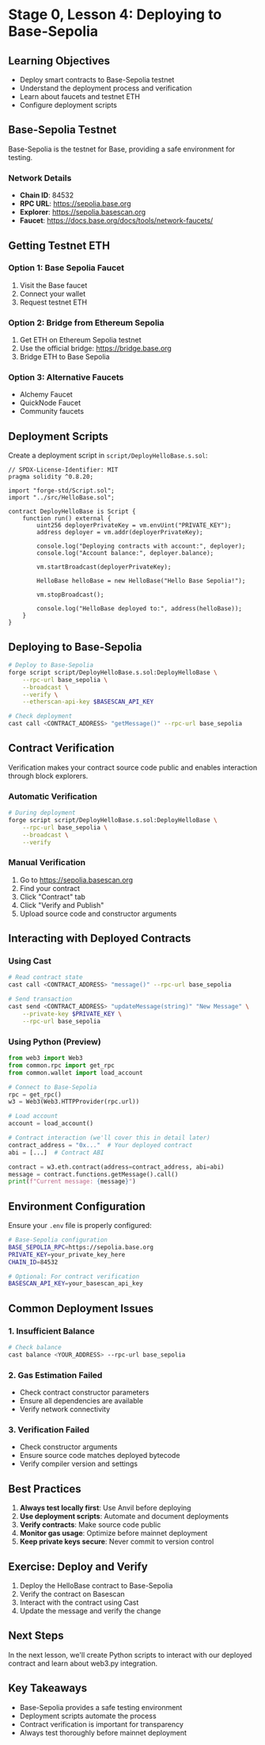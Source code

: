 # Stage 0, Lesson 4: Deploying to Base-Sepolia

## Learning Objectives
- Deploy smart contracts to Base-Sepolia testnet
- Understand the deployment process and verification
- Learn about faucets and testnet ETH
- Configure deployment scripts

## Base-Sepolia Testnet

Base-Sepolia is the testnet for Base, providing a safe environment for testing.

### Network Details
- **Chain ID**: 84532
- **RPC URL**: https://sepolia.base.org
- **Explorer**: https://sepolia.basescan.org
- **Faucet**: https://docs.base.org/docs/tools/network-faucets/

## Getting Testnet ETH

### Option 1: Base Sepolia Faucet
1. Visit the Base faucet
2. Connect your wallet
3. Request testnet ETH

### Option 2: Bridge from Ethereum Sepolia
1. Get ETH on Ethereum Sepolia testnet
2. Use the official bridge: https://bridge.base.org
3. Bridge ETH to Base Sepolia

### Option 3: Alternative Faucets
- Alchemy Faucet
- QuickNode Faucet
- Community faucets

## Deployment Scripts

Create a deployment script in `script/DeployHelloBase.s.sol`:

```solidity
// SPDX-License-Identifier: MIT
pragma solidity ^0.8.20;

import "forge-std/Script.sol";
import "../src/HelloBase.sol";

contract DeployHelloBase is Script {
    function run() external {
        uint256 deployerPrivateKey = vm.envUint("PRIVATE_KEY");
        address deployer = vm.addr(deployerPrivateKey);

        console.log("Deploying contracts with account:", deployer);
        console.log("Account balance:", deployer.balance);

        vm.startBroadcast(deployerPrivateKey);

        HelloBase helloBase = new HelloBase("Hello Base Sepolia!");

        vm.stopBroadcast();

        console.log("HelloBase deployed to:", address(helloBase));
    }
}
```

## Deploying to Base-Sepolia

```bash
# Deploy to Base-Sepolia
forge script script/DeployHelloBase.s.sol:DeployHelloBase \
    --rpc-url base_sepolia \
    --broadcast \
    --verify \
    --etherscan-api-key $BASESCAN_API_KEY

# Check deployment
cast call <CONTRACT_ADDRESS> "getMessage()" --rpc-url base_sepolia
```

## Contract Verification

Verification makes your contract source code public and enables interaction through block explorers.

### Automatic Verification
```bash
# During deployment
forge script script/DeployHelloBase.s.sol:DeployHelloBase \
    --rpc-url base_sepolia \
    --broadcast \
    --verify
```

### Manual Verification
1. Go to https://sepolia.basescan.org
2. Find your contract
3. Click "Contract" tab
4. Click "Verify and Publish"
5. Upload source code and constructor arguments

## Interacting with Deployed Contracts

### Using Cast
```bash
# Read contract state
cast call <CONTRACT_ADDRESS> "message()" --rpc-url base_sepolia

# Send transaction
cast send <CONTRACT_ADDRESS> "updateMessage(string)" "New Message" \
    --private-key $PRIVATE_KEY \
    --rpc-url base_sepolia
```

### Using Python (Preview)
```python
from web3 import Web3
from common.rpc import get_rpc
from common.wallet import load_account

# Connect to Base-Sepolia
rpc = get_rpc()
w3 = Web3(Web3.HTTPProvider(rpc.url))

# Load account
account = load_account()

# Contract interaction (we'll cover this in detail later)
contract_address = "0x..."  # Your deployed contract
abi = [...]  # Contract ABI

contract = w3.eth.contract(address=contract_address, abi=abi)
message = contract.functions.getMessage().call()
print(f"Current message: {message}")
```

## Environment Configuration

Ensure your `.env` file is properly configured:

```bash
# Base-Sepolia configuration
BASE_SEPOLIA_RPC=https://sepolia.base.org
PRIVATE_KEY=your_private_key_here
CHAIN_ID=84532

# Optional: For contract verification
BASESCAN_API_KEY=your_basescan_api_key
```

## Common Deployment Issues

### 1. Insufficient Balance
```bash
# Check balance
cast balance <YOUR_ADDRESS> --rpc-url base_sepolia
```

### 2. Gas Estimation Failed
- Check contract constructor parameters
- Ensure all dependencies are available
- Verify network connectivity

### 3. Verification Failed
- Check constructor arguments
- Ensure source code matches deployed bytecode
- Verify compiler version and settings

## Best Practices

1. **Always test locally first**: Use Anvil before deploying
2. **Use deployment scripts**: Automate and document deployments
3. **Verify contracts**: Make source code public
4. **Monitor gas usage**: Optimize before mainnet deployment
5. **Keep private keys secure**: Never commit to version control

## Exercise: Deploy and Verify

1. Deploy the HelloBase contract to Base-Sepolia
2. Verify the contract on Basescan
3. Interact with the contract using Cast
4. Update the message and verify the change

## Next Steps
In the next lesson, we'll create Python scripts to interact with our deployed contract and learn about web3.py integration.

## Key Takeaways
- Base-Sepolia provides a safe testing environment
- Deployment scripts automate the process
- Contract verification is important for transparency
- Always test thoroughly before mainnet deployment
